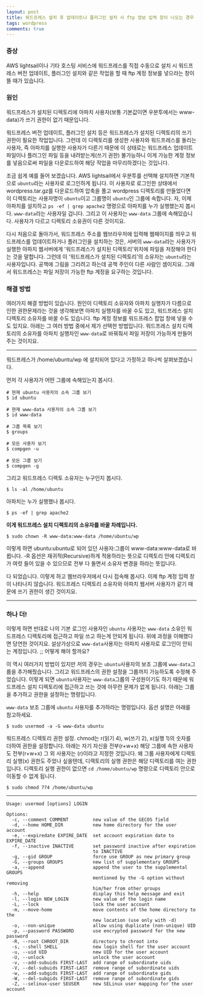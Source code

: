 ```yaml
---
layout: post
title: 워드프레스 설치 후 업데이트나 플러그인 설치 시 ftp 정보 입력 창이 나오는 경우
tags: wordpress
comments: true
---
```

    
### 증상
AWS lightsail이나 기타 호스팅 서비스에 워드프레스를 직접 수동으로 설치 시 워드프레스 버전 업데이트, 플러그인 설치와 같은 작업을 할 때 ftp 계정 정보를 넣으라는 창이 뜰 때가 있습니다.   
    
### 원인
워드프레스가 설치된 디렉토리에 아파치 사용자(보통 기본값이면 우분투에서는 www-data)가 쓰기 권한이 없기 때문입니다.    
    
워드프레스 버전 업데이트, 플러그인 설치 등은 워드프레스가 설치된 디렉토리의 쓰기 권한이 필요한 작업입니다. 그런데 이 디렉토리를 생성한 사용자와 워드프레스를 돌리는 사용자, 즉 아파치를 실행한 사용자가 다른기 때문에 이 상태로는 워드프레스 업데이트 파일이나 플러그인 파일 등을 내려받는게(쓰기 권한) 불가능하니 이게 가능한 계정 정보를 넣음으로써 파일을 다운로드하여 해당 작업을 마무리하겠다는 것입니다.  
     
조금 쉽게 예를 들어 보겠습니다. AWS lightsail에서 우분투를 선택해 설치하면 기본적으로 ```ubuntu```라는 사용자로 로그인하게 됩니다. 이 사용자로 로그인한 상태에서 wordpress.tar.gz를 다운로드하여 압축을 풀고 wordpress 디렉토리를 만들었다면 이 디렉토리는 사용자명이 ```ubuntu```이고 그룹명이 ```ubuntu```인 그룹에 속합니다. 자, 이제 아파치를 설치하고 ```ps -ef | grep apache2``` 명령으로 아파치를 누가 실행했는지 봅시다. ```www-data```라는 사용자일 겁니다. 그리고 이 사용자는 ```www-data``` 그룹에 속해있습니다. 사용자가 다르고 디렉토리 소유권이 다른 것이지요.       
     
다시 처음으로 돌아가서, 워드프레스 주소를 웹브라우저에 입력해 웹페이지를 띄우고 워드프레스를 업데이트하거나 플러그인을 설치하는 것은, 서버의 ```www-data```라는 사용자가 실행한 아파치 웹서버에게 '워드프레스가 설치된 디렉토리'위치에 파일을 저장해야 한다는 것을 말합니다. 그런데 이 '워드프레스가 설치된 디렉토리'의 소유자는 ```ubuntu```라는 사용자입니다. 공책에 그림을 그리려고 하는데 공책 주인이 다른 사람인 셈이지요. 그래서 워드프레스는 파일 저장이 가능한 ftp 계정을 요구하는 것입니다.   
     
### 해결 방법
여러가지 해결 방법이 있습니다. 원인이 디렉토리 소유자와 아파치 실행자가 다름으로 인한 권한문제라는 것을 생각해보면 아파치 실행자를 바꿀 수도 있고, 워드프레스 설치 디렉토리 소유자를 바꿀 수도 있습니다. ftp 계정 정보를 워드프레스 팝업 창에 넣을 수도 있지요. 아래는 그 여러 방법 중에서 제가 선택한 방법입니다. 워드프레스 설치 디렉토리의 소유자를 아파치 실행자인 ```www-data```로 바꿔줘서 파일 저장이 가능하게 만들어 주는 것이지요.    

---

워드프레스가 /home/ubuntu/wp 에 설치되어 있다고 가정하고 하나씩 살펴보겠습니다.    
    
먼저 각 사용자가 어떤 그룹에 속해있는지 봅시다.     
```
# 현재 ubuntu 사용자의 소속 그룹 보기
$ id ubuntu

# 현재 www-data 사용자의 소속 그룹 보기
$ id www-data

# 그룹 목록 보기
$ groups

# 모든 사용자 보기
$ compgen -u

# 모든 그룹 보기
$ compgen -g
```
     
그리고 워드프레스 디렉토 소유자는 누구인지 봅시다.
```
$ ls -al /home/ubuntu
```
      
아파치는 누가 실행했나 봅시다.
```
$ ps -ef | grep apache2
```
    
**이게 워드프레스 설치 디렉토리의 소유자를 바꿀 차례입니다.**
```
$ sudo chown -R www-data:www-data /home/ubuntu/wp
```
이렇게 하면 ubuntu:ubuntu로 되어 있던 사용자:그룹이 www-data:www-data로 바뀝니다. -R 옵션은 재귀적(Recursive)하게 적용하라는 뜻으로 디렉토리 안에 디렉토리가 여럿 들어 있을 수 있으므로 전부 다 돌면서 소유자 변경을 하라는 뜻입니다.    
     
다 되었습니다. 이렇게 하고 웹브라우저에서 다시 접속해 봅시다. 이제 ftp 계정 입력 창이 나타나지 않습니다. 워드프레스 디렉토리 소유자와 아파치 웹서버 사용자가 같기 때문에 쓰기 권한이 생긴 것이지요.   

---

### 하나 더!
이렇게 하면 반대로 나의 기본 로그인 사용자인 ```ubuntu``` 사용자는 ```www-data``` 소유인 워드프레스 디렉토리에 접근하고 파일 쓰고 하는게 안되게 됩니다. 위에 과정을 이해했다면 당연한 것이지요. 설상가상으로 ```www-data```사용자는 아파치 사용자로 로그인이 안되는 계정입니다. ;; 어떻게 해야 할까요?   
    
이 역시 여러가지 방법이 있지만 저의 경우는 ```ubuntu```사용자의 보조 그룹에 ```www-data```그룹을 추가해줬습니다. 그리고 워드프레스의 권한 설정을 그룹까지 가능하도록 수정해 주었습니다. 이렇게 되면 ```ubuntu```사용자는 ```www-data```그룹의 구성원이기도 하기 때문에 워드프레스 설치 디렉토리에 접근하고 쓰는 것에 아무런 문제가 없게 됩니다. 아래는 그룹을 추가하고 권한을 설정하는 명령입니다.   

```www-data``` 보조 그룹에 ```ubuntu``` 사용자를 추가하라는 명령입니다. 옵션 설명은 아래를 참고하세요.     
```
$ sudo usermod -a -G www-data ubuntu
```
     
워드프레스 디렉토리 권한 설정. chmod는 r(읽기 4), w(쓰기 2), x(실행 1)의 숫자를 더하여 권한을 설정합니다. 아래는 자기 자신을 전부(r+w+x) 해당 그룹에 속한 사용자도 전부(r+w+x) 그 외 사용자는 (r)이라고 지정한 것입니다. 왜 그룹 사용자에게 디렉토리 실행(x) 권한도 주었나 싶을텐데, 디렉토리의 실행 권한은 해당 디렉토리를 여는 권한입니다. 디렉토리 실행 권한이 없으면 ```cd /home/ubuntu/wp``` 명령으로 디렉토리 안으로 이동할 수 없게 됩니다.   
```
$ sudo chmod 774 /home/ubuntu/wp
```

---

```
Usage: usermod [options] LOGIN

Options:
  -c, --comment COMMENT         new value of the GECOS field
  -d, --home HOME_DIR           new home directory for the user account
  -e, --expiredate EXPIRE_DATE  set account expiration date to EXPIRE_DATE
  -f, --inactive INACTIVE       set password inactive after expiration
                                to INACTIVE
  -g, --gid GROUP               force use GROUP as new primary group
  -G, --groups GROUPS           new list of supplementary GROUPS
  -a, --append                  append the user to the supplemental GROUPS
                                mentioned by the -G option without removing
                                him/her from other groups
  -h, --help                    display this help message and exit
  -l, --login NEW_LOGIN         new value of the login name
  -L, --lock                    lock the user account
  -m, --move-home               move contents of the home directory to the
                                new location (use only with -d)
  -o, --non-unique              allow using duplicate (non-unique) UID
  -p, --password PASSWORD       use encrypted password for the new password
  -R, --root CHROOT_DIR         directory to chroot into
  -s, --shell SHELL             new login shell for the user account
  -u, --uid UID                 new UID for the user account
  -U, --unlock                  unlock the user account
  -v, --add-subuids FIRST-LAST  add range of subordinate uids
  -V, --del-subuids FIRST-LAST  remove range of subordinate uids
  -w, --add-subgids FIRST-LAST  add range of subordinate gids
  -W, --del-subgids FIRST-LAST  remove range of subordinate gids
  -Z, --selinux-user SEUSER     new SELinux user mapping for the user account
```